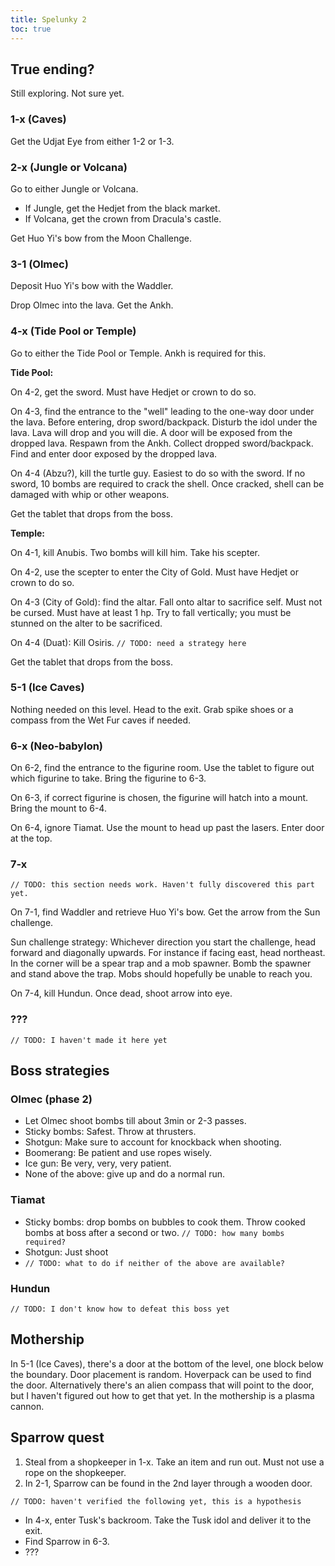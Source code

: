 ```yaml
---
title: Spelunky 2
toc: true
---
```

## True ending?

Still exploring. Not sure yet.

### 1-x (Caves)

Get the Udjat Eye from either 1-2 or 1-3.

### 2-x (Jungle or Volcana)

Go to either Jungle or Volcana.

- If Jungle, get the Hedjet from the black market.
- If Volcana, get the crown from Dracula's castle.

Get Huo Yi's bow from the Moon Challenge.

### 3-1 (Olmec)

Deposit Huo Yi's bow with the Waddler.

Drop Olmec into the lava. Get the Ankh.

### 4-x (Tide Pool or Temple)

Go to either the Tide Pool or Temple. Ankh is required for this.

**Tide Pool:**

On 4-2, get the sword. Must have Hedjet or crown to do so.

On 4-3, find the entrance to the "well" leading to the one-way door under the lava. Before entering, drop sword/backpack. Disturb the idol under the lava. Lava will drop and you will die. A door will be exposed from the dropped lava. Respawn from the Ankh. Collect dropped sword/backpack. Find and enter door exposed by the dropped lava.

On 4-4 (Abzu?), kill the turtle guy. Easiest to do so with the sword. If no sword, 10 bombs are required to crack the shell. Once cracked, shell can be damaged with whip or other weapons. 

Get the tablet that drops from the boss.

**Temple:**

On 4-1, kill Anubis. Two bombs will kill him. Take his scepter.

On 4-2, use the scepter to enter the City of Gold. Must have Hedjet or crown to do so.

On 4-3 (City of Gold): find the altar. Fall onto altar to sacrifice self. Must not be cursed. Must have at least 1 hp. Try to fall vertically; you must be stunned on the alter to be sacrificed.

On 4-4 (Duat): Kill Osiris. `// TODO: need a strategy here`

Get the tablet that drops from the boss.

### 5-1 (Ice Caves)

Nothing needed on this level. Head to the exit. Grab spike shoes or a compass from the Wet Fur caves if needed.

### 6-x  (Neo-babylon)

On 6-2, find the entrance to the figurine room. Use the tablet to figure out which figurine to take. Bring the figurine to 6-3.

On 6-3, if correct figurine is chosen, the figurine will hatch into a mount. Bring the mount to 6-4.

On 6-4, ignore Tiamat. Use the mount to head up past the lasers. Enter door at the top.

### 7-x

`// TODO: this section needs work. Haven't fully discovered this part yet.`

On 7-1, find Waddler and retrieve Huo Yi's bow. Get the arrow from the Sun challenge.

Sun challenge strategy: Whichever direction you start the challenge, head forward and diagonally upwards. For instance if facing east, head northeast. In the corner will be a spear trap and a mob spawner. Bomb the spawner and stand above the trap. Mobs should hopefully be unable to reach you.

On 7-4, kill Hundun. Once dead, shoot arrow into eye.

### ???

`// TODO: I haven't made it here yet`

## Boss strategies

### Olmec (phase 2)

- Let Olmec shoot bombs till about 3min or 2-3 passes.
- Sticky bombs: Safest. Throw at thrusters.
- Shotgun: Make sure to account for knockback when shooting.
- Boomerang: Be patient and use ropes wisely.
- Ice gun: Be very, very, very patient.
- None of the above: give up and do a normal run.

### Tiamat

- Sticky bombs: drop bombs on bubbles to cook them. Throw cooked bombs at boss after a second or two. `// TODO: how many bombs required?`
- Shotgun: Just shoot
- `// TODO: what to do if neither of the above are available?`

### Hundun

`// TODO: I don't know how to defeat this boss yet`

## Mothership

In 5-1 (Ice Caves), there's a door at the bottom of the level, one block below the boundary. Door placement is random. Hoverpack can be used to find the door. Alternatively there's an alien compass that will point to the door, but I haven't figured out how to get that yet. In the mothership is a plasma cannon.

## Sparrow quest

1. Steal from a shopkeeper in 1-x. Take an item and run out. Must not use a rope on the shopkeeper.
2. In 2-1, Sparrow can be found in the 2nd layer through a wooden door.

`// TODO: haven't verified the following yet, this is a hypothesis`

- In 4-x, enter Tusk's backroom. Take the Tusk idol and deliver it to the exit.
- Find Sparrow in 6-3.
- ???